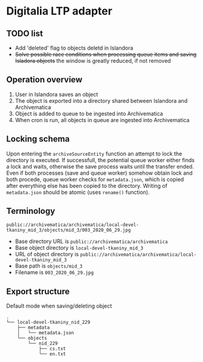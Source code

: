 # Digitalia LTP adapter

## TODO list
- Add 'deleted' flag to objects deletd in Islandora
- ~~Solve possible race conditions when processing queue items and saving Isladora objects~~ the window is greatly reduced, if not removed

## Operation overview
1. User in Islandora saves an object
2. The object is exported into a directory shared between Islandora and Archivematica
3. Object is added to queue to be ingested into Archivematica
4. When cron is run, all objects in queue are ingested into Archivematica

## Locking schema
Upon entering the `archiveSourceEntity` function an attempt to lock the directory is executed. If successfull, the potential queue worker either finds a lock and waits, otherwise the save process waits until the transfer ended. Even if both processes (save and queue worker) somehow obtain lock and both procede, queue worker checks for `metadata.json`, which is copied after everything else has been copied to the directory. Writing of `metadata.json` should be atomic (uses `rename()` function).

## Terminology

```
public://archivematica/archivematica/local-devel-tkaniny_mid_3/objects/mid_3/003_2020_06_29.jpg
```
- Base directory URL is `public://archivematica/archivematica`
- Base object directory is `local-devel-tkaniny_mid_3`
- URL of object directory is `public://archivematica/archivematica/local-devel-tkaniny_mid_3`
- Base path is `objects/mid_3`
- Filename is `003_2020_06_29.jpg`



## Export structure
Default mode when saving/deleting object
```
.
└── local-devel-tkaniny_nid_229
    ├── metadata
    │   └── metadata.json
    └── objects
        └── nid_229
            ├── cs.txt
            └── en.txt
 ```
